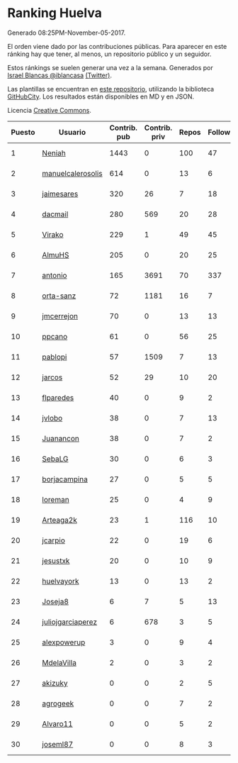 # Ranking Huelva

Generado 08:25PM-November-05-2017.

El orden viene dado por las contribuciones públicas. Para aparecer en este ránking hay que tener, al menos, un repositorio público y un seguidor.

Estos ránkings se suelen generar una vez a la semana. Generados por [Israel Blancas @iblancasa](https://github.com/iblancasa/) [(Twitter)](https://twitter.com/iblancasa).

Las plantillas se encuentran en [este repositorio](https://github.com/iblancasa/GH-Spanish-Ranking), utilizando la biblioteca [GitHubCity](https://github.com/iblancasa/GitHubCity). Los resultados están disponibles en MD y en JSON.

Licencia [Creative Commons](https://creativecommons.org/licenses/by/4.0/).

| Puesto   |  Usuario  | Contrib. pub | Contrib. priv |Repos| Followers | Desde |  Avatar  |
|----------|-----------|--------------|---------------|-----|-----------|-------|----------|
|1|[Neniah](https://github.com/Neniah)|1443|0|100|47|2011-10-22|![Neniah](https://avatars3.githubusercontent.com/u/1144759)|
|2|[manuelcalerosolis](https://github.com/manuelcalerosolis)|614|0|13|6|2012-12-20|![manuelcalerosolis](https://avatars2.githubusercontent.com/u/3088246)|
|3|[jaimesares](https://github.com/jaimesares)|320|26|7|18|2012-09-28|![jaimesares](https://avatars1.githubusercontent.com/u/2446051)|
|4|[dacmail](https://github.com/dacmail)|280|569|20|28|2008-05-28|![dacmail](https://avatars2.githubusercontent.com/u/11754)|
|5|[Virako](https://github.com/Virako)|229|1|49|45|2011-05-28|![Virako](https://avatars3.githubusercontent.com/u/815686)|
|6|[AlmuHS](https://github.com/AlmuHS)|205|0|20|25|2015-10-11|![AlmuHS](https://avatars1.githubusercontent.com/u/15078104)|
|7|[antonio](https://github.com/antonio)|165|3691|70|337|2008-07-19|![antonio](https://avatars1.githubusercontent.com/u/17516)|
|8|[orta-sanz](https://github.com/orta-sanz)|72|1181|16|7|2013-01-22|![orta-sanz](https://avatars2.githubusercontent.com/u/3337555)|
|9|[jmcerrejon](https://github.com/jmcerrejon)|70|0|13|13|2012-07-09|![jmcerrejon](https://avatars1.githubusercontent.com/u/1942431)|
|10|[ppcano](https://github.com/ppcano)|61|0|56|25|2011-06-02|![ppcano](https://avatars0.githubusercontent.com/u/825430)|
|11|[pablopi](https://github.com/pablopi)|57|1509|7|13|2014-02-19|![pablopi](https://avatars0.githubusercontent.com/u/6725714)|
|12|[jarcos](https://github.com/jarcos)|52|29|10|20|2011-07-23|![jarcos](https://avatars2.githubusercontent.com/u/933995)|
|13|[flparedes](https://github.com/flparedes)|40|0|9|2|2015-06-28|![flparedes](https://avatars2.githubusercontent.com/u/13085943)|
|14|[jvlobo](https://github.com/jvlobo)|38|0|7|13|2013-10-12|![jvlobo](https://avatars1.githubusercontent.com/u/5671420)|
|15|[Juanancon](https://github.com/Juanancon)|38|0|7|2|2016-04-29|![Juanancon](https://avatars1.githubusercontent.com/u/18741909)|
|16|[SebaLG](https://github.com/SebaLG)|30|0|6|3|2015-11-17|![SebaLG](https://avatars1.githubusercontent.com/u/15893746)|
|17|[borjacampina](https://github.com/borjacampina)|27|0|5|5|2010-12-08|![borjacampina](https://avatars1.githubusercontent.com/u/514025)|
|18|[loreman](https://github.com/loreman)|25|0|4|9|2010-11-19|![loreman](https://avatars2.githubusercontent.com/u/488198)|
|19|[Arteaga2k](https://github.com/Arteaga2k)|23|1|116|10|2012-05-11|![Arteaga2k](https://avatars2.githubusercontent.com/u/1731164)|
|20|[jcarpio](https://github.com/jcarpio)|22|0|19|6|2010-11-23|![jcarpio](https://avatars1.githubusercontent.com/u/493260)|
|21|[jesustxk](https://github.com/jesustxk)|20|0|10|9|2014-07-01|![jesustxk](https://avatars2.githubusercontent.com/u/8038664)|
|22|[huelvayork](https://github.com/huelvayork)|13|0|13|2|2011-03-29|![huelvayork](https://avatars3.githubusercontent.com/u/697151)|
|23|[Joseja8](https://github.com/Joseja8)|6|7|5|13|2014-07-12|![Joseja8](https://avatars0.githubusercontent.com/u/8145991)|
|24|[juliojgarciaperez](https://github.com/juliojgarciaperez)|6|678|3|5|2015-08-26|![juliojgarciaperez](https://avatars2.githubusercontent.com/u/13980296)|
|25|[alexpowerup](https://github.com/alexpowerup)|3|0|9|4|2015-04-20|![alexpowerup](https://avatars0.githubusercontent.com/u/12040064)|
|26|[MdelaVilla](https://github.com/MdelaVilla)|2|0|3|2|2012-07-18|![MdelaVilla](https://avatars0.githubusercontent.com/u/2000720)|
|27|[akizuky](https://github.com/akizuky)|0|0|2|5|2011-09-08|![akizuky](https://avatars2.githubusercontent.com/u/1035039)|
|28|[agrogeek](https://github.com/agrogeek)|0|0|7|2|2009-04-01|![agrogeek](https://avatars0.githubusercontent.com/u/69480)|
|29|[Alvaro11](https://github.com/Alvaro11)|0|0|5|2|2014-09-26|![Alvaro11](https://avatars3.githubusercontent.com/u/8927377)|
|30|[joseml87](https://github.com/joseml87)|0|0|8|3|2016-01-13|![joseml87](https://avatars3.githubusercontent.com/u/16690607)|
